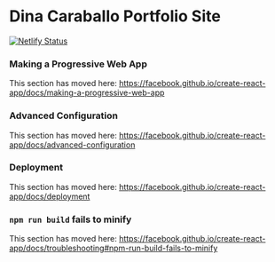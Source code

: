 # Dina Caraballo Portfolio Site
[![Netlify Status](https://api.netlify.com/api/v1/badges/af1d783b-ee3c-42b9-9c7f-b67504415be4/deploy-status)](https://app.netlify.com/sites/dcaraballo/deploys)

### Making a Progressive Web App

This section has moved here: https://facebook.github.io/create-react-app/docs/making-a-progressive-web-app

### Advanced Configuration

This section has moved here: https://facebook.github.io/create-react-app/docs/advanced-configuration

### Deployment

This section has moved here: https://facebook.github.io/create-react-app/docs/deployment

### `npm run build` fails to minify

This section has moved here: https://facebook.github.io/create-react-app/docs/troubleshooting#npm-run-build-fails-to-minify
